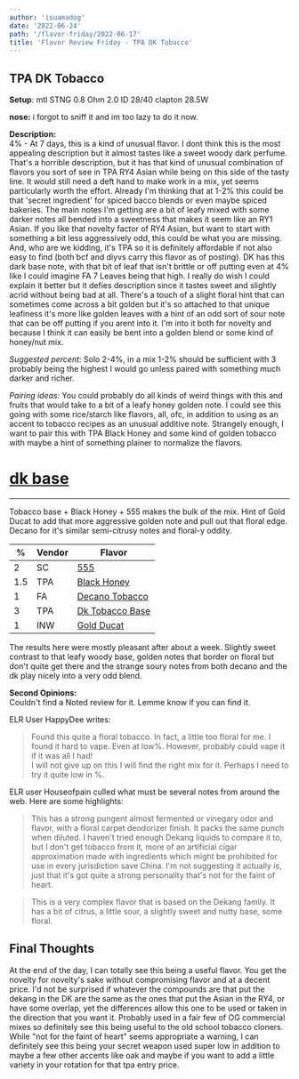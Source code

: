 ```yaml
---
author: 'isuamadog'
date: '2022-06-24'
path: '/flavor-friday/2022-06-17'
title: 'Flavor Review Friday - TPA DK Tobacco'
---
```


## TPA DK Tobacco

**Setup**: mtl STNG 0.8 Ohm 2.0 ID 28/40 clapton 28.5W

**nose:** i forgot to sniff it and im too lazy to do it now.

**Description:**  
 4% - At 7 days, this is a kind of unusual flavor. I dont think this is the most appealing description but it almost tastes like a sweet woody dark perfume. That's a horrible description, but it has that kind of unusual combination of flavors you sort of see in TPA RY4 Asian while being on this side of the tasty line. It would still need a deft hand to make work in a mix, yet seems particularly worth the effort. Already I'm thinking that at 1-2% this could be that 'secret ingredient' for spiced bacco blends or even maybe spiced bakeries. The main notes I'm getting are a bit of leafy mixed with some darker notes all bended into a sweetness that makes it seem like an RY1 Asian. If you like that novelty factor of RY4 Asian, but want to start with something a bit less aggressively odd, this could be what you are missing. And, who are we kidding, it's TPA so it is definitely affordable if not also easy to find (both bcf and diyvs carry this flavor as of posting).
DK has this dark base note, with that bit of leaf that isn't brittle or off putting even at 4% like I could imagine FA 7 Leaves being that high. I really do wish I could explain it better but it defies description since it tastes sweet and slightly acrid without being bad at all. There's a touch of a slight floral hint that can sometimes come across a bit golden but it's so attached to that unique leafiness it's more like golden leaves with a hint of an odd sort of sour note that can be off putting if you arent into it. I'm into it both for novelty and because I think it can easily be bent into a golden blend or some kind of honey/nut mix.

_Suggested percent:_ Solo 2-4%, in a mix 1-2% should be sufficient with 3 probably being the highest I would go unless paired with something much darker and richer.

_Pairing ideas:_ You could probably do all kinds of weird things with this and fruits that would take to a bit of a leafy honey golden note. I could see this going with some rice/starch like flavors, all, ofc, in addition to using as an accent to tobacco recipes as an unusual additive note. Strangely enough, I want to pair this with TPA Black Honey and some kind of golden tobacco with maybe a hint of something plainer to normalize the flavors.

# [dk base](https://alltheflavors.com/recipes/share/b76b9e6b-76a2-464c-99c0-7b401f8a26e0)

---

Tobacco base + Black Honey + 555 makes the bulk of the mix. Hint of Gold Ducat to add that more aggressive golden note and pull out that floral edge. Decano for it's similar semi-citrusy notes and floral-y oddity.

| %   | Vendor | Flavor                                                                                     |
| --- | ------ | ------------------------------------------------------------------------------------------ |
| 2   | SC     | [555](https://alltheflavors.com/flavors/super-concentrates-555)                            |
| 1.5 | TPA    | [Black Honey](https://alltheflavors.com/flavors/the-flavor-apprentice-black-honey)         |
| 1   | FA     | [Decano Tobacco](https://alltheflavors.com/flavors/flavourart-decano-tobacco)              |
| 3   | TPA    | [Dk Tobacco Base](https://alltheflavors.com/flavors/the-flavor-apprentice-dk-tobacco-base) |
| 1   | INW    | [Gold Ducat](https://alltheflavors.com/flavors/inawera-gold-ducat)                         |

The results here were mostly pleasant after about a week. Slightly sweet contrast to that leafy woody base, golden notes that border on floral but don't quite get there and the strange soury notes from both decano and the dk play nicely into a very odd blend.

**Second Opinions:**  
Couldn't find a Noted review for it. Lemme know if you can find it.

ELR User HappyDee writes:

> Found this quite a floral tobacco. In fact, a little too floral for me. I found it hard to vape. Even at low%. However, probably could vape it if it was all I had!  
> I will not give up on this I will find the right mix for it. Perhaps I need to try it quite low in %.

ELR user Houseofpain culled what must be several notes from around the web. Here are some highlights:

> This has a strong pungent almost fermented or vinegary odor and flavor, with a floral carpet deodorizer finish. It packs the same punch when diluted. I haven't tried enough Dekang liquids to compare it to, but I don't get tobacco from it, more of an artificial cigar approximation made with ingredients which might be prohibited for use in every jurisdiction save China. I'm not suggesting it actually _is_, just that it's got quite a strong personality that's not for the faint of heart.

> This is a very complex flavor that is based on the Dekang family. It has a bit of citrus, a little sour, a slightly sweet and nutty base, some floral.

## Final Thoughts

At the end of the day, I can totally see this being a useful flavor. You get the novelty for novelty's sake without compromising flavor and at a decent price. I'd not be surprised if whatever the compounds are that put the dekang in the DK are the same as the ones that put the Asian in the RY4, or have some overlap, yet the differences allow this one to be used or taken in the direction that you want it. Probably used in a fair few of OG commercial mixes so definitely see this being useful to the old school tobacco cloners. While "not for the faint of heart" seems appropriate a warning, I can definitely see this being your secret weapon used super low in addition to maybe a few other accents like oak and maybe if you want to add a little variety in your rotation for that tpa entry price.
